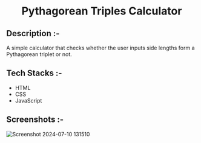 # <p align="center">Pythagorean Triples Calculator</p>

## Description :-

A simple calculator that checks whether the user inputs side lengths form a Pythagorean triplet or not.

## Tech Stacks :-

- HTML
- CSS
- JavaScript

## Screenshots :-

![Screenshot 2024-07-10 131510](https://github.com/user-attachments/assets/672f63c9-28c8-4835-9b66-1f05293921c1)
